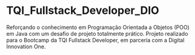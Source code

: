 # TQI_Fullstack_Developer_DIO
Reforçando o conhecimento em Programação Orientada a Objetos (POO) em Java com um desafio de projeto totalmente prático. Projeto realizado para o Bootcamp da TQI Fullstack Developer, em parceria  com a Digital Innovation One.
